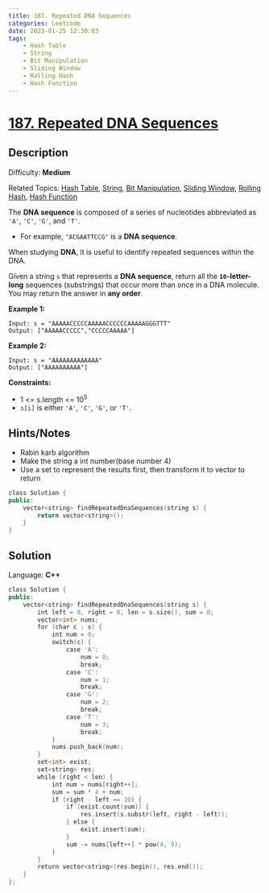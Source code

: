 ```yaml
---
title: 187. Repeated DNA Sequences
categories: Leetcode
date: 2023-01-25 12:30:03
tags:
    - Hash Table
    - String
    - Bit Manipulation
    - Sliding Window
    - Rolling Hash
    - Hash Function
---
```


# [187\. Repeated DNA Sequences](https://leetcode.com/problems/repeated-dna-sequences/)

## Description

Difficulty: **Medium**

Related Topics: [Hash Table](https://leetcode.com/tag/hash-table/), [String](https://leetcode.com/tag/string/), [Bit Manipulation](https://leetcode.com/tag/bit-manipulation/), [Sliding Window](https://leetcode.com/tag/sliding-window/), [Rolling Hash](https://leetcode.com/tag/rolling-hash/), [Hash Function](https://leetcode.com/tag/hash-function/)

The **DNA sequence** is composed of a series of nucleotides abbreviated as `'A'`, `'C'`, `'G'`, and `'T'`.

* For example, `"ACGAATTCCG"` is a **DNA sequence**.

When studying **DNA**, it is useful to identify repeated sequences within the DNA.

Given a string `s` that represents a **DNA sequence**, return all the **`10`-letter-long** sequences (substrings) that occur more than once in a DNA molecule. You may return the answer in **any order**.

**Example 1:**

```text
Input: s = "AAAAACCCCCAAAAACCCCCCAAAAAGGGTTT"
Output: ["AAAAACCCCC","CCCCCAAAAA"]
```

**Example 2:**

```text
Input: s = "AAAAAAAAAAAAA"
Output: ["AAAAAAAAAA"]
```

**Constraints:**

* 1 <= s.length <= 10<sup>5</sup>
* `s[i]` is either `'A'`, `'C'`, `'G'`, or `'T'`.

## Hints/Notes

* Rabin karb algorithm
* Make the string a int number(base number 4)
* Use a set to represent the results first, then transform it to vector to return

```C++
class Solution {
public:
    vector<string> findRepeatedDnaSequences(string s) {
        return vector<string>();
    }
}
```

## Solution

Language: **C++**

```C++
class Solution {
public:
    vector<string> findRepeatedDnaSequences(string s) {
        int left = 0, right = 0, len = s.size(), sum = 0;
        vector<int> nums;
        for (char c : s) {
            int num = 0;
            switch(c) {
                case 'A':
                    num = 0;
                    break;
                case 'C':
                    num = 1;
                    break;
                case 'G':
                    num = 2;
                    break;
                case 'T':
                    num = 3;
                    break;
            }
            nums.push_back(num);
        }
        set<int> exist;
        set<string> res;
        while (right < len) {
            int num = nums[right++];
            sum = sum * 4 + num;
            if (right - left == 10) {
                if (exist.count(sum)) {
                    res.insert(s.substr(left, right - left));
                } else {
                    exist.insert(sum);
                }
                sum -= nums[left++] * pow(4, 9);
            }
        }
        return vector<string>(res.begin(), res.end());
    }
};
```
